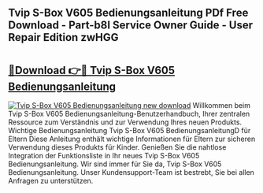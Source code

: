 ## Tvip S-Box V605 Bedienungsanleitung PDf Free Download - Part-b8I Service Owner Guide - User Repair Edition zwHGG

# <h2><a href="http://df1rkgr.blite.top/?on=Tvip+S-Box+V605+Bedienungsanleitung">🔗Download 👉🔴 Tvip S-Box V605 Bedienungsanleitung</a></h2>

[![Tvip S-Box V605 Bedienungsanleitung new download](https://i.imgur.com/lujVjoI.png)](http://df1rkgr.blite.top/?on=Tvip+S-Box+V605+Bedienungsanleitung)
Willkommen beim Tvip S-Box V605 Bedienungsanleitung-Benutzerhandbuch, Ihrer zentralen Ressource zum Verständnis und zur Verwendung Ihres neuen Produkts. Wichtige Bedienungsanleitung Tvip S-Box V605 BedienungsanleitungD für Eltern Diese Anleitung enthält wichtige Informationen für Eltern zur sicheren Verwendung dieses Produkts für Kinder. Genießen Sie die nahtlose Integration der Funktionsliste in Ihr neues Tvip S-Box V605 Bedienungsanleitung. Wir sind immer für Sie da, Tvip S-Box V605 Bedienungsanleitung. Unser Kundensupport-Team ist bestrebt, Sie bei allen Anfragen zu unterstützen.
